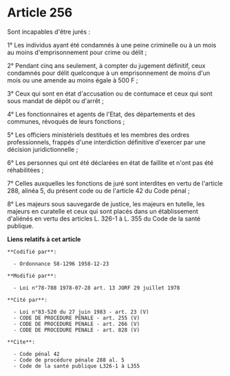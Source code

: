# Article 256

Sont incapables d'être jurés :

1° Les individus ayant été condamnés à une peine criminelle ou à un mois au moins d'emprisonnement pour crime ou délit ;

2° Pendant cinq ans seulement, à compter du jugement définitif, ceux condamnés pour délit quelconque à un emprisonnement de
moins d'un mois ou une amende au moins égale à 500 F ;

3° Ceux qui sont en état d'accusation ou de contumace et ceux qui sont sous mandat de dépôt ou d'arrêt ;

4° Les fonctionnaires et agents de l'Etat, des départements et des communes, révoqués de leurs fonctions ;

5° Les officiers ministériels destitués et les membres des ordres professionnels, frappés d'une interdiction définitive
d'exercer par une décision juridictionnelle ;

6° Les personnes qui ont été déclarées en état de faillite et n'ont pas été réhabilitées ;

7° Celles auxquelles les fonctions de juré sont interdites en vertu de l'article 288, alinéa 5, du présent code ou de
l'article 42 du Code pénal ;

8° Les majeurs sous sauvegarde de justice, les majeurs en tutelle, les majeurs en curatelle et ceux qui sont placés dans un
établissement d'aliénés en vertu des articles L. 326-1 à L. 355 du Code de la santé publique.

**Liens relatifs à cet article**

	**Codifié par**:

	  - Ordonnance 58-1296 1958-12-23

	**Modifié par**:

	  - Loi n°78-788 1978-07-28 art. 13 JORF 29 juillet 1978

	**Cité par**:

	  - Loi n°83-520 du 27 juin 1983 - art. 23 (V)
	  - CODE DE PROCEDURE PENALE - art. 255 (V)
	  - CODE DE PROCEDURE PENALE - art. 266 (V)
	  - CODE DE PROCEDURE PENALE - art. 828 (V)

	**Cite**:

	  - Code pénal 42
	  - Code de procédure pénale 288 al. 5
	  - Code de la santé publique L326-1 à L355
